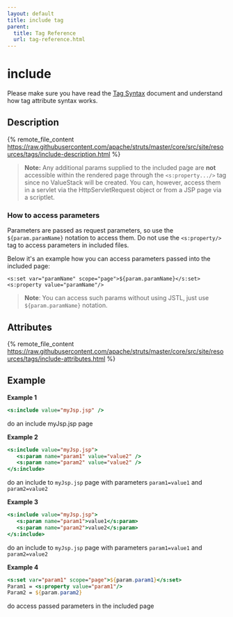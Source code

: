 ```yaml
---
layout: default
title: include tag
parent:
  title: Tag Reference
  url: tag-reference.html
---
```


# include

Please make sure you have read the [Tag Syntax](tag-syntax) document and understand how tag attribute syntax works.

## Description

{% remote_file_content https://raw.githubusercontent.com/apache/struts/master/core/src/site/resources/tags/include-description.html %}

> **Note:** Any additional params supplied to the included page are **not** accessible within the rendered page 
> through the `<s:property.../>` tag since no ValueStack will be created. You can, however, access them in a servlet
> via the HttpServletRequest object or from a JSP page via a scriptlet.

### How to access parameters

Parameters are passed as request parameters, so use the `${param.paramName}` notation to access them. Do not use 
the `<s:property/>` tag to access parameters in included files.

Below it's an example how you can access parameters passed into the included page:

```
<s:set var="paramName" scope="page">${param.paramName}</s:set>
<s:property value="paramName"/>
```

> **Note**: You can access such params without using JSTL, just use `${param.paramName}` notation.

## Attributes

{% remote_file_content https://raw.githubusercontent.com/apache/struts/master/core/src/site/resources/tags/include-attributes.html %}

## Example

**Example 1**

```jsp
<s:include value="myJsp.jsp" />
```

do an include myJsp.jsp page
 
**Example 2**

```jsp
<s:include value="myJsp.jsp">
   <s:param name="param1" value="value2" />
   <s:param name="param2" value="value2" />
</s:include>
```

do an include to `myJsp.jsp` page with parameters `param1=value1` and `param2=value2`

**Example 3**

```jsp
<s:include value="myJsp.jsp">
   <s:param name="param1">value1</s:param>
   <s:param name="param2">value2</s:param>
</s:include>
```

do an include to `myJsp.jsp` page with parameters `param1=value1` and `param2=value2`

**Example 4**

```jsp
<s:set var="param1" scope="page">${param.param1}</s:set>
Param1 = <s:property value="param1"/>
Param2 = ${param.param2}
```

do access passed parameters in the included page
